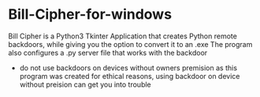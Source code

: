 # Bill-Cipher-for-windows
Bill Cipher is a Python3 Tkinter Application that creates Python remote backdoors, while giving you the option to convert it to an .exe The program also configures a .py server file that works with the backdoor
- do not use backdoors on devices without owners premision as this program was created for ethical reasons, using backdoor on device without preision can get you into trouble
